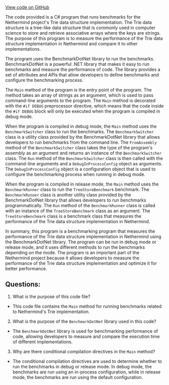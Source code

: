 [View code on GitHub](https://github.com/NethermindEth/nethermind/src/Nethermind/Nethermind.Trie.Benchmark/Program.cs)

The code provided is a C# program that runs benchmarks for the Nethermind project's Trie data structure implementation. The Trie data structure is a tree-like data structure that is commonly used in computer science to store and retrieve associative arrays where the keys are strings. The purpose of this program is to measure the performance of the Trie data structure implementation in Nethermind and compare it to other implementations.

The program uses the BenchmarkDotNet library to run the benchmarks. BenchmarkDotNet is a powerful .NET library that makes it easy to run benchmarks and measure the performance of code. The library provides a set of attributes and APIs that allow developers to define benchmarks and configure the benchmarking process.

The `Main` method of the program is the entry point of the program. The method takes an array of strings as an argument, which is used to pass command-line arguments to the program. The `Main` method is decorated with the `#if DEBUG` preprocessor directive, which means that the code inside the `#if DEBUG` block will only be executed when the program is compiled in debug mode.

When the program is compiled in debug mode, the `Main` method uses the `BenchmarkSwitcher` class to run the benchmarks. The `BenchmarkSwitcher` class is a utility class provided by the BenchmarkDotNet library that allows developers to run benchmarks from the command line. The `FromAssembly` method of the `BenchmarkSwitcher` class takes the type of the program's assembly as an argument and returns an instance of the `BenchmarkSwitcher` class. The `Run` method of the `BenchmarkSwitcher` class is then called with the command-line arguments and a `DebugInProcessConfig` object as arguments. The `DebugInProcessConfig` object is a configuration object that is used to configure the benchmarking process when running in debug mode.

When the program is compiled in release mode, the `Main` method uses the `BenchmarkRunner` class to run the `TreeStoreBenchmark` benchmark. The `BenchmarkRunner` class is another utility class provided by the BenchmarkDotNet library that allows developers to run benchmarks programmatically. The `Run` method of the `BenchmarkRunner` class is called with an instance of the `TreeStoreBenchmark` class as an argument. The `TreeStoreBenchmark` class is a benchmark class that measures the performance of the Trie data structure implementation in Nethermind.

In summary, this program is a benchmarking program that measures the performance of the Trie data structure implementation in Nethermind using the BenchmarkDotNet library. The program can be run in debug mode or release mode, and it uses different methods to run the benchmarks depending on the mode. The program is an important part of the Nethermind project because it allows developers to measure the performance of the Trie data structure implementation and optimize it for better performance.
## Questions: 
 1. What is the purpose of this code file?
- This code file contains the `Main` method for running benchmarks related to Nethermind's Trie implementation.

2. What is the purpose of the `BenchmarkDotNet` library used in this code?
- The `BenchmarkDotNet` library is used for benchmarking performance of code, allowing developers to measure and compare the execution time of different implementations.

3. Why are there conditional compilation directives in the `Main` method?
- The conditional compilation directives are used to determine whether to run the benchmarks in debug or release mode. In debug mode, the benchmarks are run using an in-process configuration, while in release mode, the benchmarks are run using the default configuration.